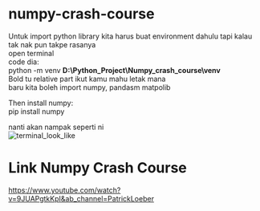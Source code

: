 # numpy-crash-course

Untuk import python library kita harus buat environment dahulu tapi kalau tak nak pun takpe rasanya<br>
open terminal <br>
code dia: <br>
python -m venv <b>D:\Python_Project\Numpy_crash_course\venv </b><br>
Bold tu relative part ikut kamu mahu letak mana <br>
baru kita boleh import numpy, pandasm matpolib <br>

Then install numpy:<br>
pip install numpy <br>

nanti akan nampak seperti ni <br>
![terminal_look_like](https://user-images.githubusercontent.com/93084433/215268894-b3302fd7-55c6-4209-9b2c-1c553a665f7e.png)


# Link Numpy Crash Course
https://www.youtube.com/watch?v=9JUAPgtkKpI&ab_channel=PatrickLoeber
